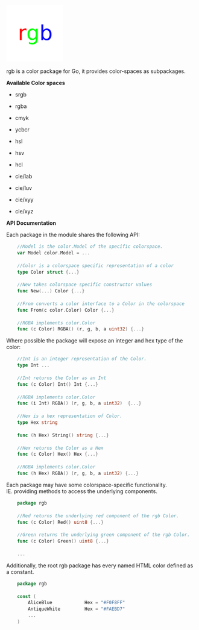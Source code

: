 <img src="logo.png" alt="drawing" width="150"/>

rgb is a color package for Go, it provides color-spaces as subpackages.

**Available Color spaces**

* srgb
* rgba
* cmyk
* ycbcr
* hsl
* hsv
* hcl

* cie/lab
* cie/luv
* cie/xyy
* cie/xyz

**API Documentation**

Each package in the module shares the following API:

```go
    //Model is the color.Model of the specific colorspace.
    var Model color.Model = ...

    //Color is a colorspace specific representation of a color
    type Color struct {...}

    //New takes colorspace specific constructor values
    func New(...) Color {...}

    //From converts a color interface to a Color in the colorspace
    func From(c color.Color) Color {...}

    //RGBA implements color.Color
    func (c Color) RGBA() (r, g, b, a uint32) {...}
```

Where possible the package will expose an integer and hex type of the color:
```go
    //Int is an integer representation of the Color.
    type Int ...

    //Int returns the Color as an Int
    func (c Color) Int() Int {...}

    //RGBA implements color.Color
    func (i Int) RGBA() (r, g, b, a uint32)  {...}

    //Hex is a hex representation of Color.
    type Hex string

    func (h Hex) String() string {...}

    //Hex returns the Color as a Hex
    func (c Color) Hex() Hex {...}

    //RGBA implements color.Color
    func (h Hex) RGBA() (r, g, b, a uint32) {...}
```

Each package may have some colorspace-specific functionality.  
IE. providing methods to access the underlying components.
```go
    package rgb

    //Red returns the underlying red component of the rgb Color.
    func (c Color) Red() uint8 {...}

    //Green returns the underlying green component of the rgb Color.
    func (c Color) Green() uint8 {...}

    ...
```

Additionally, the root rgb package has every named HTML color 
defined as a constant.
```go
    package rgb

    const (
        AliceBlue            Hex = "#F0F8FF"
        AntiqueWhite         Hex = "#FAEBD7"
        ...
    )
```
